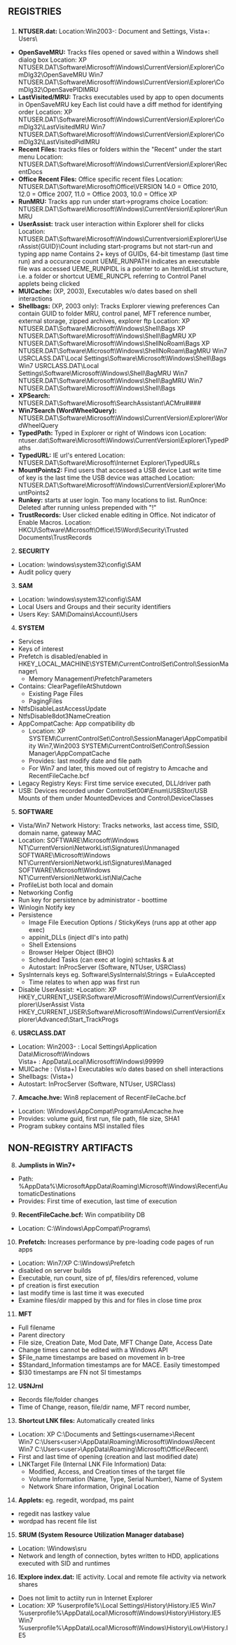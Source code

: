 ## REGISTRIES
#####
1. **NTUSER.dat:**  Location:Win2003-: Document and Settings\, Vista+: Users\
  * **OpenSaveMRU:** Tracks files opened or saved within a Windows shell dialog box
    Location: XP NTUSER.DAT\Software\Microsoft\Windows\CurrentVersion\Explorer\ComDlg32\OpenSaveMRU
              Win7 NTUSER.DAT\Software\Microsoft\Windows\CurrentVersion\Explorer\ComDlg32\OpenSavePIDlMRU
  * **LastVisited/MRU:** Tracks executables used by app to open documents in OpenSaveMRU key
    Each list could have a diff method for identifying order
    Location: XP NTUSER.DAT\Software\Microsoft\Windows\CurrentVersion\Explorer\ComDlg32\LastVisitedMRU
              Win7 NTUSER.DAT\Software\Microsoft\Windows\CurrentVersion\Explorer\ComDlg32\LastVisitedPidlMRU
  * **Recent Files:** tracks files or folders within the "Recent" under the start menu
    Location: NTUSER.DAT\Software\Microsoft\Windows\CurrentVersion\Explorer\RecentDocs
  * **Office Recent Files:** Office specific recent files
    Location: NTUSER.DAT\Software\Microsoft\Office\VERSION
      14.0 = Office 2010, 12.0 = Office 2007, 11.0 = Office 2003, 10.0 = Office XP
  * **RunMRU:** Tracks app run under start->programs choice
    Location: NTUSER.DAT\Software\Microsoft\Windows\CurrentVersion\Explorer\RunMRU
  * **UserAssist:** track user interaction within Explorer shell for clicks
    Location: NTUSER.DAT\Software\Microsoft\Windows\Currentversion\Explorer\UserAssist\{GUID}\Count
    including start-programs but not start-run and typing app name
    Contains 2+ keys of GUIDs, 64-bit timestamp (last time run) and a occurance count
	UEME_RUNPATH indicates an executable file was accessed
	UEME_RUNPIDL is a pointer to an ItemIdList structure, i.e. a folder or shortcut
	UEME_RUNCPL referring to Control Panel applets being clicked
  * **MUICache:** (XP, 2003), Executables w/o dates based on shell interactions
  * **Shellbags:** (XP, 2003 only): Tracks Explorer viewing preferences
    Can contain GUID to folder MRU, control panel, MFT reference number, external storage, zipped archives, explorer ftp
    Location: XP NTUSER.DAT\Software\Microsoft\Windows\Shell\Bags
              XP NTUSER.DAT\Software\Microsoft\Windows\Shell\BagMRU
              XP NTUSER.DAT\Software\Microsoft\Windows\ShellNoRoam\Bags
              XP NTUSER.DAT\Software\Microsoft\Windows\ShellNoRoam\BagMRU
              Win7 USRCLASS.DAT\Local Settings\Software\Microsoft\Windows\Shell\Bags
              Win7 USRCLASS.DAT\Local Settings\Software\Microsoft\Windows\Shell\BagMRU
              Win7 NTUSER.DAT\Software\Microsoft\Windows\Shell\BagMRU
              Win7 NTUSER.DAT\Software\Microsoft\Windows\Shell\Bags
  * **XPSearch:** NTUSER.DAT\Software\Microsoft\SearchAssistant\ACMru\####
  * **Win7Search (WordWheelQuery):** NTUSER.DAT\Software\Microsoft\Windows\CurrentVersion\Explorer\WordWheelQuery
  * **TypedPath:** Typed in Explorer or right of Windows icon
    Location: ntuser.dat\Software\Microsoft\Windows\CurrentVersion\Explorer\TypedPaths
  * **TypedURL:** IE url's entered
    Location: NTUSER.DAT\Software\Microsoft\Internet Explorer\TypedURLs
  * **MountPoints2:** Find users that accessed a USB device
    Last write time of key is the last time the USB device was attached
    Location: NTUSER.DAT\Software\Microsoft\Windows\CurrentVersion\Explorer\MountPoints2
  * **Runkey:** starts at user login. Too many locations to list.
        RunOnce: Deleted after running unless prepended with "!"
  * **TrustRecords:** User clicked enable editing in Office. Not indicator of Enable Macros.
    Location: HKCU\Software\Microsoft\Office\15\Word\Security\Trusted Documents\TrustRecords

2. **SECURITY**
  * Location: \windows\system32\config\SAM
  * Audit policy query
  
3. **SAM**
  * Location: \windows\system32\config\SAM
  * Local Users and Groups and their security identifiers
  * Users Key: SAM\Domains\Account\Users
  
4. **SYSTEM**
  * Services
  * Keys of interest
  * Prefetch is disabled/enabled in HKEY_LOCAL_MACHINE\SYSTEM\CurrentControlSet\Control\SessionManager\
    *  Memory Management\PrefetchParameters
  * Contains: ClearPagefileAtShutdown
    *	Existing Page Files
    *	PagingFiles
  * NtfsDisableLastAccessUpdate
  * NtfsDisable8dot3NameCreation
  * AppCompatCache: App compatibility db
    * Location: XP           SYSTEM\CurrentControlSet\Control\SessionManager\AppCompatibility
              Win7,Win2003 SYSTEM\CurrentControlSet\Control\Session Manager\AppCompatCache
    * Provides: last modify date and file path
    * For Win7 and later, this moved out of registry to Amcache and RecentFileCache.bcf
  * Legacy Registry Keys: First time service executed, DLL/driver path
  * USB: Devices recorded under ControlSet00#\Enum\USBStor/USB
       Mounts of them under MountedDevices and Control\DeviceClasses

5. **SOFTWARE**
  * Vista/Win7 Network History: Tracks networks, last access time, SSID, domain name, gateway MAC
  *  Location: SOFTWARE\Microsoft\Windows NT\CurrentVersion\NetworkList\Signatures\Unmanaged
              SOFTWARE\Microsoft\Windows NT\CurrentVersion\NetworkList\Signatures\Managed
              SOFTWARE\Microsoft\Windows NT\CurrentVersion\NetworkList\Nla\Cache
  * ProfileList both local and domain
  * Networking Config
  * Run key for persistence by administrator - boottime
  * Winlogin Notify key
  * Persistence
    * Image File Execution Options / StickyKeys  (runs app at other app exec)
    * appinit_DLLs (inject dll's into path)
    * Shell Extensions
    * Browser Helper Object (BHO)
    * Scheduled Tasks (can exec at login) schtasks & at
    * Autostart: InProcServer (Software, NTUser, USRClass)
  * SysInternals keys eg. Software\SysInternals\Strings = EulaAccepted
    * Time relates to when app was first run
  * Disable UserAssist: 
    *Location: XP HKEY_CURRENT_USER\Software\Microsoft\Windows\CurrentVersion\Explorer\UserAssist
             Vista HKEY_CURRENT_USER\Software\Microsoft\Windows\CurrentVersion\Explorer\Advanced\Start_TrackProgs
   
6. **USRCLASS.DAT**
  * Location: Win2003- : Local Settings\Application Data\Microsoft\Windows\
                       Vista+   : AppData\Local\Microsoft\Windows\99999
  * MUICache : (Vista+) Executables w/o dates based on shell interactions
  * Shellbags: (Vista+)
  * Autostart: InProcServer (Software, NTUser, USRClass)

7. **Amcache.hve:** Win8 replacement of RecentFileCache.bcf
  * Location: \Windows\AppCompat\Programs\Amcache.hve
  * Provides: volume guid, first run, file path, file size, SHA1
  * Program subkey contains MSI installed files

## NON-REGISTRY ARTIFACTS

8. **Jumplists in Win7+**
  * Path: %AppData%\MicrosoftAppData\Roaming\Microsoft\Windows\Recent\AutomaticDestinations
  * Provides: First time of execution, last time of execution

9. **RecentFileCache.bcf:** Win compatibility DB
  * Location: C:\Windows\AppCompat\Programs\

10. **Prefetch:** Increases performance by pre-loading code pages of run apps
  * Location: Win7/XP C:\Windows\Prefetch
  * disabled on server builds 
  * Executable, run count, size of pf, files/dirs referenced, volume
  * pf creation is first execution
  * last modify time is last time it was executed
  * Examine files/dir mapped by this and for files in close time prox
  
11. **MFT**
  * Full filename
  * Parent directory
  * File size, Creation Date, Mod Date, MFT Change Date, Access Date
  * Change times cannot be edited with a Windows API
  * $File_name timestamps are based on movement in b-tree
  * $Standard_Information timestamps are for MACE. Easily timestomped
  * $I30 timestamps are FN not SI timestamps

12. **USNJrnl**
  * Records file/folder changes
  * Time of Change, reason, file/dir name, MFT record number, 
  
13. **Shortcut LNK files:** Automatically created links
  * Location: XP C:\Documents and Settings\<username>\Recent\
            Win7 C:\Users\<user>\AppData\Roaming\Microsoft\Windows\Recent\
            Win7 C:\Users\<user>\AppData\Roaming\Microsoft\Office\Recent\
  * First and last time of opening (creation and last modified date)
  * LNKTarget File (Internal LNK File Information) Data:
    * Modified, Access, and Creation times of the target file
    * Volume Information (Name, Type, Serial Number), Name of System
    * Network Share information, Original Location
    
14. **Applets:** eg. regedit, wordpad, ms paint
  * regedit nas lastkey value
  * wordpad has recent file list
  
15. **SRUM (System Resource Utilization Manager database)**
  * Location: \Windows\sru
  * Network and length of connection, bytes written to HDD, applications executed with SID and runtimes

16. **IExplore index.dat:** IE activity.  Local and remote file activity via network shares
  * Does not limit to actiity run in Internet Explorer 
  * Location: XP %userprofile%\Local Settings\History\History.IE5
            Win7 %userprofile%\AppData\Local\Microsoft\Windows\History\History.IE5
            Win7 %userprofile%\AppData\Local\Microsoft\Windows\History\Low\History.IE5
